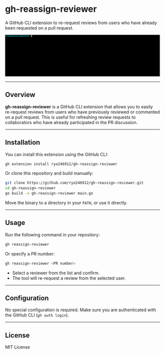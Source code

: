 # gh-reassign-reviewer

A GitHub CLI extension to re-request reviews from users who have already been requested on a pull request.

![demo.gif](./asset/demo.gif)

---

## Overview

**gh-reassign-reviewer** is a GitHub CLI extension that allows you to easily re-request reviews from users who have previously reviewed or commented on a pull request. This is useful for refreshing review requests to collaborators who have already participated in the PR discussion.

---

## Installation

You can install this extension using the GitHub CLI:

```sh
gh extension install ryo246912/gh-reassign-reviewer
```

Or clone this repository and build manually:

```sh
git clone https://github.com/ryo246912/gh-reassign-reviewer.git
cd gh-reassign-reviewer
go build -o gh-reassign-reviewer main.go
```

Move the binary to a directory in your `PATH`, or use it directly.

---

## Usage

Run the following command in your repository:

```sh
gh reassign-reviewer
```

Or specify a PR number:

```sh
gh reassign-reviewer <PR number>
```

- Select a reviewer from the list and confirm.
- The tool will re-request a review from the selected user.

---

## Configuration

No special configuration is required.
Make sure you are authenticated with the GitHub CLI (`gh auth login`).

---

## License

MIT License
